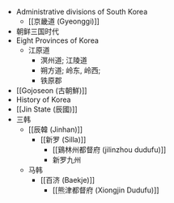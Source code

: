 - Administrative divisions of South Korea
    - [[京畿道 (Gyeonggi)]]
- 朝鲜三国时代
- Eight Provinces of Korea
    - 江原道
        - 溟州道; 江陵道
        - 朔方道; 岭东, 岭西;
        - 铁原郡
- [[Gojoseon (古朝鮮)]]
- History of Korea
- [[Jin State (辰國)]]
- 三韩
    - [[辰韓 (Jinhan)]]
        - [[新罗 (Silla)]]
            - [[鷄林州都督府 (jilinzhou dudufu)]]
            - 新罗九州
    - 马韩
        - [[百济 (Baekje)]]
            - [[熊津都督府 (Xiongjin Dudufu)]]
